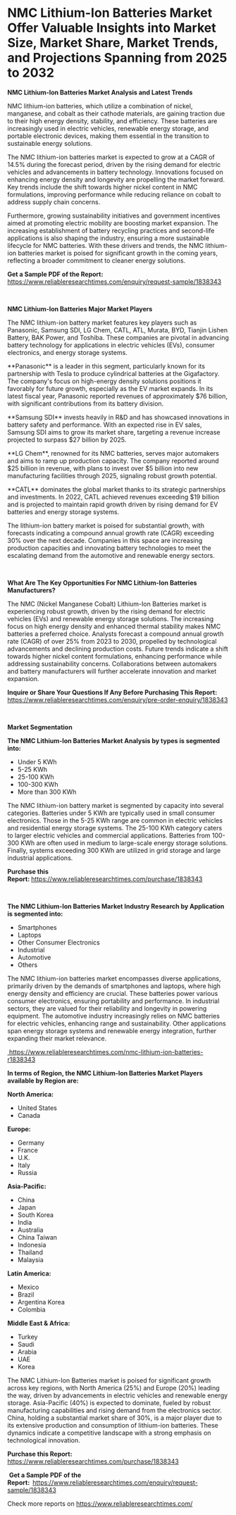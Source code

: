 <p><h1>NMC Lithium-Ion Batteries Market Offer Valuable Insights into Market Size, Market Share, Market Trends, and Projections Spanning from 2025 to 2032</h1></p><p><strong>NMC Lithium-Ion Batteries Market Analysis and Latest Trends</strong></p>
<p><p>NMC lithium-ion batteries, which utilize a combination of nickel, manganese, and cobalt as their cathode materials, are gaining traction due to their high energy density, stability, and efficiency. These batteries are increasingly used in electric vehicles, renewable energy storage, and portable electronic devices, making them essential in the transition to sustainable energy solutions.</p><p>The NMC lithium-ion batteries market is expected to grow at a CAGR of 14.5% during the forecast period, driven by the rising demand for electric vehicles and advancements in battery technology. Innovations focused on enhancing energy density and longevity are propelling the market forward. Key trends include the shift towards higher nickel content in NMC formulations, improving performance while reducing reliance on cobalt to address supply chain concerns.</p><p>Furthermore, growing sustainability initiatives and government incentives aimed at promoting electric mobility are boosting market expansion. The increasing establishment of battery recycling practices and second-life applications is also shaping the industry, ensuring a more sustainable lifecycle for NMC batteries. With these drivers and trends, the NMC lithium-ion batteries market is poised for significant growth in the coming years, reflecting a broader commitment to cleaner energy solutions.</p></p>
<p><strong>Get a Sample PDF of the Report:&nbsp;</strong> <a href="https://www.reliableresearchtimes.com/enquiry/request-sample/1838343?utm_campaign=2096&utm_medium=2&utm_source=Github&utm_content=ia&utm_term=14022025&utm_id=nmc-lithium-ion-batteries">https://www.reliableresearchtimes.com/enquiry/request-sample/1838343</a></p>
<p>&nbsp;</p>
<p><strong>NMC Lithium-Ion Batteries Major Market Players</strong></p>
<p><p>The NMC lithium-ion battery market features key players such as Panasonic, Samsung SDI, LG Chem, CATL, ATL, Murata, BYD, Tianjin Lishen Battery, BAK Power, and Toshiba. These companies are pivotal in advancing battery technology for applications in electric vehicles (EVs), consumer electronics, and energy storage systems.</p><p>**Panasonic** is a leader in this segment, particularly known for its partnership with Tesla to produce cylindrical batteries at the Gigafactory. The company's focus on high-energy density solutions positions it favorably for future growth, especially as the EV market expands. In its latest fiscal year, Panasonic reported revenues of approximately $76 billion, with significant contributions from its battery division.</p><p>**Samsung SDI** invests heavily in R&D and has showcased innovations in battery safety and performance. With an expected rise in EV sales, Samsung SDI aims to grow its market share, targeting a revenue increase projected to surpass $27 billion by 2025.</p><p>**LG Chem**, renowned for its NMC batteries, serves major automakers and aims to ramp up production capacity. The company reported around $25 billion in revenue, with plans to invest over $5 billion into new manufacturing facilities through 2025, signaling robust growth potential.</p><p>**CATL** dominates the global market thanks to its strategic partnerships and investments. In 2022, CATL achieved revenues exceeding $19 billion and is projected to maintain rapid growth driven by rising demand for EV batteries and energy storage systems.</p><p>The lithium-ion battery market is poised for substantial growth, with forecasts indicating a compound annual growth rate (CAGR) exceeding 30% over the next decade. Companies in this space are increasing production capacities and innovating battery technologies to meet the escalating demand from the automotive and renewable energy sectors.</p></p>
<p>&nbsp;</p>
<p><strong>What Are The Key Opportunities For NMC Lithium-Ion Batteries Manufacturers?</strong></p>
<p><p>The NMC (Nickel Manganese Cobalt) Lithium-Ion Batteries market is experiencing robust growth, driven by the rising demand for electric vehicles (EVs) and renewable energy storage solutions. The increasing focus on high energy density and enhanced thermal stability makes NMC batteries a preferred choice. Analysts forecast a compound annual growth rate (CAGR) of over 25% from 2023 to 2030, propelled by technological advancements and declining production costs. Future trends indicate a shift towards higher nickel content formulations, enhancing performance while addressing sustainability concerns. Collaborations between automakers and battery manufacturers will further accelerate innovation and market expansion.</p></p>
<p><strong>Inquire or Share Your Questions If Any Before Purchasing This Report:</strong> <a href="https://www.reliableresearchtimes.com/enquiry/pre-order-enquiry/1838343?utm_campaign=2096&utm_medium=2&utm_source=Github&utm_content=ia&utm_term=14022025&utm_id=nmc-lithium-ion-batteries">https://www.reliableresearchtimes.com/enquiry/pre-order-enquiry/1838343</a></p>
<p>&nbsp;</p>
<p><strong>Market Segmentation</strong></p>
<p><strong>The NMC Lithium-Ion Batteries Market Analysis by types is segmented into:</strong></p>
<p><ul><li>Under 5 KWh</li><li>5-25 KWh</li><li>25-100 KWh</li><li>100-300 KWh</li><li>More than 300 KWh</li></ul></p>
<p><p>The NMC lithium-ion battery market is segmented by capacity into several categories. Batteries under 5 KWh are typically used in small consumer electronics. Those in the 5-25 KWh range are common in electric vehicles and residential energy storage systems. The 25-100 KWh category caters to larger electric vehicles and commercial applications. Batteries from 100-300 KWh are often used in medium to large-scale energy storage solutions. Finally, systems exceeding 300 KWh are utilized in grid storage and large industrial applications.</p></p>
<p><strong>Purchase this Report:&nbsp;</strong><a href="https://www.reliableresearchtimes.com/purchase/1838343?utm_campaign=2096&utm_medium=2&utm_source=Github&utm_content=ia&utm_term=14022025&utm_id=nmc-lithium-ion-batteries">https://www.reliableresearchtimes.com/purchase/1838343</a></p>
<p>&nbsp;</p>
<p><strong>The NMC Lithium-Ion Batteries Market Industry Research by Application is segmented into:</strong></p>
<p><ul><li>Smartphones</li><li>Laptops</li><li>Other Consumer Electronics</li><li>Industrial</li><li>Automotive</li><li>Others</li></ul></p>
<p><p>The NMC lithium-ion batteries market encompasses diverse applications, primarily driven by the demands of smartphones and laptops, where high energy density and efficiency are crucial. These batteries power various consumer electronics, ensuring portability and performance. In industrial sectors, they are valued for their reliability and longevity in powering equipment. The automotive industry increasingly relies on NMC batteries for electric vehicles, enhancing range and sustainability. Other applications span energy storage systems and renewable energy integration, further expanding their market relevance.</p></p>
<p><a href="https://www.reliableresearchtimes.com/nmc-lithium-ion-batteries-r1838343?utm_campaign=2096&utm_medium=2&utm_source=Github&utm_content=ia&utm_term=14022025&utm_id=nmc-lithium-ion-batteries">&nbsp;https://www.reliableresearchtimes.com/nmc-lithium-ion-batteries-r1838343</a></p>
<p><strong>In terms of Region, the NMC Lithium-Ion Batteries Market Players available by Region are:</strong></p>
<p>
    <p> <strong> North America: </strong>
        <ul>
            <li>United States</li>
            <li>Canada</li>
        </ul>
        </p> 
    <p> <strong> Europe: </strong>
        <ul>
            <li>Germany</li>
            <li>France</li>
            <li>U.K.</li>
            <li>Italy</li>
            <li>Russia</li>
        </ul>
        </p> 
    <p> <strong> Asia-Pacific: </strong>
        <ul>
            <li>China</li>
            <li>Japan</li>
            <li>South Korea</li>
            <li>India</li>
            <li>Australia</li>
            <li>China Taiwan</li>
            <li>Indonesia</li>
            <li>Thailand</li>
            <li>Malaysia</li>
        </ul>
        </p> 
    <p> <strong> Latin America: </strong>
        <ul>
            <li>Mexico</li>
            <li>Brazil</li>
            <li>Argentina Korea</li>
            <li>Colombia</li>
        </ul>
        </p> 
    <p> <strong> Middle East & Africa: </strong>
        <ul>
            <li>Turkey</li>
            <li>Saudi</li>
            <li>Arabia</li>
            <li>UAE</li>
            <li>Korea</li>
        </ul>
    </p>
    </p>
<p><p>The NMC Lithium-Ion Batteries market is poised for significant growth across key regions, with North America (25%) and Europe (20%) leading the way, driven by advancements in electric vehicles and renewable energy storage. Asia-Pacific (40%) is expected to dominate, fueled by robust manufacturing capabilities and rising demand from the electronics sector. China, holding a substantial market share of 30%, is a major player due to its extensive production and consumption of lithium-ion batteries. These dynamics indicate a competitive landscape with a strong emphasis on technological innovation.</p></p>
<p><strong>Purchase this Report: </strong><a href="https://www.reliableresearchtimes.com/purchase/1838343?utm_campaign=2096&utm_medium=2&utm_source=Github&utm_content=ia&utm_term=14022025&utm_id=nmc-lithium-ion-batteries">https://www.reliableresearchtimes.com/purchase/1838343</a></p>
<p>&nbsp;<strong>Get a Sample PDF of the Report:&nbsp;&nbsp;</strong><a href="https://www.reliableresearchtimes.com/enquiry/request-sample/1838343?utm_campaign=2096&utm_medium=2&utm_source=Github&utm_content=ia&utm_term=14022025&utm_id=nmc-lithium-ion-batteries">https://www.reliableresearchtimes.com/enquiry/request-sample/1838343</a></p>
<p><strong></strong></p>
<p>Check more reports on <a href="https://www.reliableresearchtimes.com/?utm_campaign=2096&utm_medium=2&utm_source=Github&utm_content=ia&utm_term=14022025&utm_id=nmc-lithium-ion-batteries">https://www.reliableresearchtimes.com/</a></p>